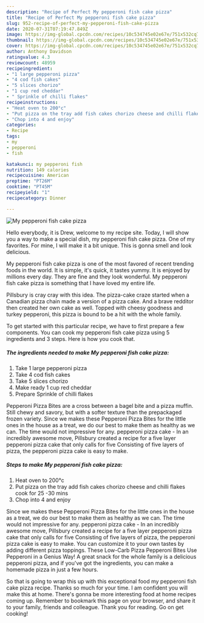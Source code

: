 ```yaml
---
description: "Recipe of Perfect My pepperoni fish cake pizza"
title: "Recipe of Perfect My pepperoni fish cake pizza"
slug: 952-recipe-of-perfect-my-pepperoni-fish-cake-pizza
date: 2020-07-31T07:19:47.849Z
image: https://img-global.cpcdn.com/recipes/10c534745e02e67e/751x532cq70/my-pepperoni-fish-cake-pizza-recipe-main-photo.jpg
thumbnail: https://img-global.cpcdn.com/recipes/10c534745e02e67e/751x532cq70/my-pepperoni-fish-cake-pizza-recipe-main-photo.jpg
cover: https://img-global.cpcdn.com/recipes/10c534745e02e67e/751x532cq70/my-pepperoni-fish-cake-pizza-recipe-main-photo.jpg
author: Anthony Davidson
ratingvalue: 4.3
reviewcount: 48959
recipeingredient:
- "1 large pepperoni pizza"
- "4 cod fish cakes"
- "5 slices chorizo"
- "1 cup red cheddar"
- " Sprinkle of chilli flakes"
recipeinstructions:
- "Heat oven to 200°c"
- "Put pizza on the tray add fish cakes chorizo cheese and chilli flakes cook for 25 -30 mins"
- "Chop into 4 and enjoy"
categories:
- Recipe
tags:
- my
- pepperoni
- fish

katakunci: my pepperoni fish 
nutrition: 149 calories
recipecuisine: American
preptime: "PT26M"
cooktime: "PT45M"
recipeyield: "1"
recipecategory: Dinner

---
```



![My pepperoni fish cake pizza](https://img-global.cpcdn.com/recipes/10c534745e02e67e/751x532cq70/my-pepperoni-fish-cake-pizza-recipe-main-photo.jpg)

Hello everybody, it is Drew, welcome to my recipe site. Today, I will show you a way to make a special dish, my pepperoni fish cake pizza. One of my favorites. For mine, I will make it a bit unique. This is gonna smell and look delicious.

My pepperoni fish cake pizza is one of the most favored of recent trending foods in the world. It is simple, it's quick, it tastes yummy. It is enjoyed by millions every day. They are fine and they look wonderful. My pepperoni fish cake pizza is something that I have loved my entire life.

Pillsbury is cray cray with this idea. The pizza-cake craze started when a Canadian pizza chain made a version of a pizza cake. And a brave redditor then created her own cake as well. Topped with cheesy goodness and turkey pepperoni, this pizza is bound to be a hit with the whole family.


To get started with this particular recipe, we have to first prepare a few components. You can cook my pepperoni fish cake pizza using 5 ingredients and 3 steps. Here is how you cook that.

<!--inarticleads1-->

##### The ingredients needed to make My pepperoni fish cake pizza:

1. Take 1 large pepperoni pizza
1. Take 4 cod fish cakes
1. Take 5 slices chorizo
1. Make ready 1 cup red cheddar
1. Prepare  Sprinkle of chilli flakes


Pepperoni Pizza Bites are a cross between a bagel bite and a pizza muffin. Still chewy and savory, but with a softer texture than the prepackaged frozen variety. Since we makes these Pepperoni Pizza Bites for the little ones in the house as a treat, we do our best to make them as healthy as we can. The time would not impressive for any. pepperoni pizza cake - In an incredibly awesome move, Pillsbury created a recipe for a five layer pepperoni pizza cake that only calls for five Consisting of five layers of pizza, the pepperoni pizza cake is easy to make. 

<!--inarticleads2-->

##### Steps to make My pepperoni fish cake pizza:

1. Heat oven to 200°c
1. Put pizza on the tray add fish cakes chorizo cheese and chilli flakes cook for 25 -30 mins
1. Chop into 4 and enjoy


Since we makes these Pepperoni Pizza Bites for the little ones in the house as a treat, we do our best to make them as healthy as we can. The time would not impressive for any. pepperoni pizza cake - In an incredibly awesome move, Pillsbury created a recipe for a five layer pepperoni pizza cake that only calls for five Consisting of five layers of pizza, the pepperoni pizza cake is easy to make. You can customize it to your own tastes by adding different pizza toppings. These Low-Carb Pizza Pepperoni Bites Use Pepperoni in a Genius Way! A great snack for the whole family is a delicious pepperoni pizza, and if you&#39;ve got the ingredients, you can make a homemade pizza in just a few hours. 

So that is going to wrap this up with this exceptional food my pepperoni fish cake pizza recipe. Thanks so much for your time. I am confident you will make this at home. There's gonna be more interesting food at home recipes coming up. Remember to bookmark this page on your browser, and share it to your family, friends and colleague. Thank you for reading. Go on get cooking!
